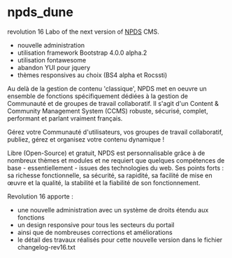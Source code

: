 # npds_dune
revolution 16
Labo of the next version of [NPDS](http://www.npds.org) CMS.

- nouvelle administration
- utilisation framework Bootstrap 4.0.0 alpha.2
- utilisation fontawesome
- abandon YUI pour jquery
- thèmes responsives au choix (BS4 alpha et Rocssti)

Au delà de la gestion de contenu 'classique', NPDS met en oeuvre un ensemble de fonctions spécifiquement dédiées à la gestion de Communauté et de groupes de travail collaboratif. 
Il s'agit d'un Content & Community Management System (CCMS) robuste, sécurisé, complet, performant et parlant vraiment français.

Gérez votre Communauté d'utilisateurs, vos groupes de travail collaboratif, publiez, gérez et organisez
votre contenu dynamique !

Libre (Open-Source) et gratuit, NPDS est personnalisable grâce à de nombreux thèmes et modules et ne requiert que quelques compétences de base - essentiellement - issues des technologies du web. 
Ses points forts : sa richesse fonctionnelle, sa sécurité, sa rapidité, sa facilité de mise en œuvre et la qualité, la stabilité et la fiabilité de son fonctionnement.

Revolution 16 apporte : 
- une nouvelle administration avec un système de droits étendu aux fonctions
- un design responsive pour tous les secteurs du portail
- ainsi que de nombreuses corrections et améliorations
- le détail des travaux réalisés pour cette nouvelle version dans le fichier changelog-rev16.txt
